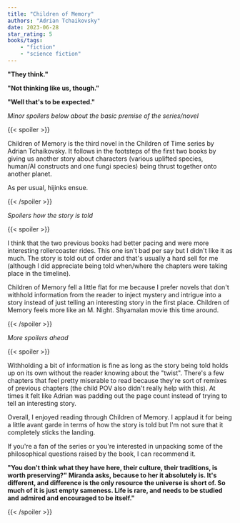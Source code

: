 ```yaml
---
title: "Children of Memory"
authors: "Adrian Tchaikovsky"
date: 2023-06-28
star_rating: 5
books/tags:
    - "fiction"
    - "science fiction"
---
```

**"They think."**

**"Not thinking like us, though."**

**"Well that's to be expected."**

<!--more-->

*Minor spoilers below about the basic premise of the series/novel*

{{< spoiler >}}

Children of Memory is the third novel in the Children of Time series by Adrian Tchaikovsky. It follows in the footsteps of the first two books by giving us another story about characters (various uplifted species, human/AI constructs and one fungi species) being thrust together onto another planet.

As per usual, hijinks ensue.

{{< /spoiler >}}

*Spoilers how the story is told*

{{< spoiler >}}

I think that the two previous books had better pacing and were more interesting rollercoaster rides. This one isn't bad per say but I didn't like it as much. The story is told out of order and that's usually a hard sell for me (although I did appreciate being told when/where the chapters were taking place in the timeline).

Children of Memory fell a little flat for me because I prefer novels that don't withhold information from the reader to inject mystery and intrigue into a story instead of just telling an interesting story in the first place. Children of Memory feels more like an M. Night. Shyamalan movie this time around.

{{< /spoiler >}}

*More spoilers ahead*

{{< spoiler >}}

Withholding a bit of information is fine as long as the story being told holds up on its own without the reader knowing about the "twist". There's a few chapters that feel pretty miserable to read because they're sort of remixes of previous chapters (the child POV also didn't really help with this). At times it felt like Adrian was padding out the page count instead of trying to tell an interesting story.

Overall, I enjoyed reading through Children of Memory. I applaud it for being a little avant garde in terms of how the story is told but I'm not sure that it completely sticks the landing.

If you're a fan of the series or you're interested in unpacking some of the philosophical questions raised by the book, I can recommend it.

**"You don't think what they have here, their culture, their traditions, is worth preserving?" Miranda asks, because to her it absolutely is. It's different, and difference is the only resource the universe is short of. So much of it is just empty sameness. Life is rare, and needs to be studied and admired and encouraged to be itself."**

{{< /spoiler >}}